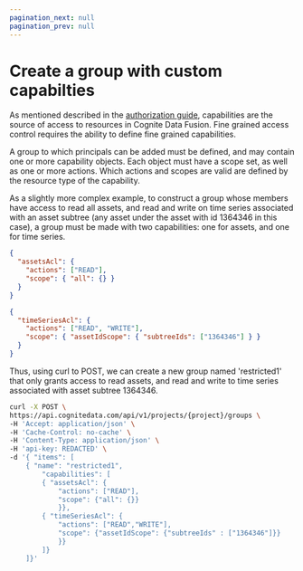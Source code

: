 ```yaml
---
pagination_next: null
pagination_prev: null
---
```


# Create a group with custom capabilties

As mentioned described in the [authorization guide](authorization.md), capabilities are the source of access to resources in Cognite Data Fusion. Fine grained access control requires the ability to define fine grained capabilities.

A group to which principals can be added must be defined, and may contain one or more capability objects. Each object must have a scope set, as well as one or more actions. Which actions and scopes are valid are defined by the resource type of the capability.

As a slightly more complex example, to construct a group whose members have access to read all assets, and read and write on time series associated with an asset subtree (any asset under the asset with id 1364346 in this case), a group must be made with two capabilities: one for assets, and one for time series.

```json
{
  "assetsAcl": {
    "actions": ["READ"],
    "scope": { "all": {} }
  }
}
```

```json
{
  "timeSeriesAcl": {
    "actions": ["READ", "WRITE"],
    "scope": { "assetIdScope": { "subtreeIds": ["1364346"] } }
  }
}
```

Thus, using curl to POST, we can create a new group named 'restricted1' that only grants access to read assets, and read and write to time series associated with asset subtree 1364346.

```sh
curl -X POST \
https://api.cognitedata.com/api/v1/projects/{project}/groups \
-H 'Accept: application/json' \
-H 'Cache-Control: no-cache' \
-H 'Content-Type: application/json' \
-H 'api-key: REDACTED' \
-d '{ "items": [
    { "name": "restricted1",
        "capabilities": [
        { "assetsAcl": {
            "actions": ["READ"],
            "scope": {"all": {}}
            }},
        { "timeSeriesAcl": {
            "actions": ["READ","WRITE"],
            "scope": {"assetIdScope": {"subtreeIds" : ["1364346"]}}
            }}
        ]}
    ]}'
```
